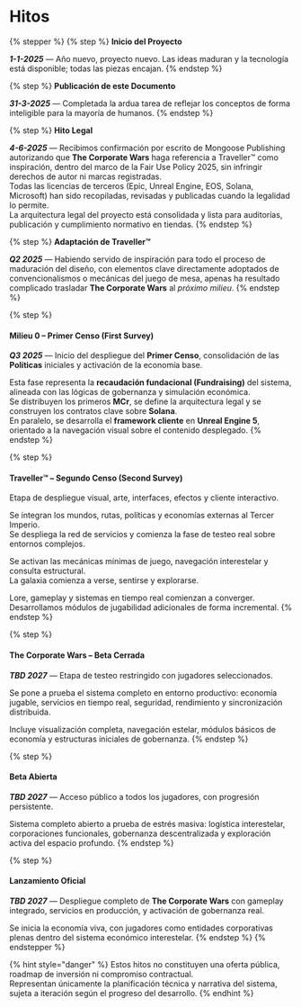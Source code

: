 # Hitos

{% stepper %}
{% step %}
**Inicio del Proyecto**

_**1-1-2025**_ — Año nuevo, proyecto nuevo. Las ideas maduran y la tecnología está disponible; todas las piezas encajan.
{% endstep %}

{% step %}
**Publicación de este Documento**

_**31-3-2025**_ — Completada la ardua tarea de reflejar los conceptos de forma inteligible para la mayoría de humanos.
{% endstep %}

{% step %}
**Hito Legal**

_**4-6-2025**_ — Recibimos confirmación por escrito de Mongoose Publishing autorizando que **The Corporate Wars** haga referencia a Traveller™ como inspiración, dentro del marco de la Fair Use Policy 2025, sin infringir derechos de autor ni marcas registradas.\
Todas las licencias de terceros (Epic, Unreal Engine, EOS, Solana, Microsoft) han sido recopiladas, revisadas y publicadas cuando la legalidad lo permite.\
La arquitectura legal del proyecto está consolidada y lista para auditorías, publicación y cumplimiento normativo en tiendas.
{% endstep %}

{% step %}
**Adaptación de Traveller™**

_**Q2 2025**_ — Habiendo servido de inspiración para todo el proceso de maduración del diseño, con elementos clave directamente adoptados de convencionalismos o mecánicas del juego de mesa, apenas ha resultado complicado trasladar **The Corporate Wars** al _próximo milieu_.
{% endstep %}

{% step %}
#### **Milieu 0 – Primer Censo (First Survey)**

_**Q3 2025**_ — Inicio del despliegue del **Primer Censo**, consolidación de las **Políticas** iniciales y activación de la economía base.

Esta fase representa la **recaudación fundacional (Fundraising)** del sistema, alineada con las lógicas de gobernanza y simulación económica.\
Se distribuyen los primeros **MCr**, se define la arquitectura legal y se construyen los contratos clave sobre **Solana**.\
En paralelo, se desarrolla el **framework cliente** en **Unreal Engine 5**, orientado a la navegación visual sobre el contenido desplegado.
{% endstep %}

{% step %}
#### **Traveller™ – Segundo Censo (Second Survey)**

Etapa de despliegue visual, arte, interfaces, efectos y cliente interactivo.

Se integran los mundos, rutas, políticas y economías externas al Tercer Imperio.\
Se despliega la red de servicios y comienza la fase de testeo real sobre entornos complejos.

Se activan las mecánicas mínimas de juego, navegación interestelar y consulta estructural.\
La galaxia comienza a verse, sentirse y explorarse.

Lore, gameplay y sistemas en tiempo real comienzan a converger.\
Desarrollamos módulos de jugabilidad adicionales de forma incremental.
{% endstep %}

{% step %}
#### **The Corporate Wars – Beta Cerrada**

_**TBD 2027**_ — Etapa de testeo restringido con jugadores seleccionados.

Se pone a prueba el sistema completo en entorno productivo: economía jugable, servicios en tiempo real, seguridad, rendimiento y sincronización distribuida.

Incluye visualización completa, navegación estelar, módulos básicos de economía y estructuras iniciales de gobernanza.
{% endstep %}

{% step %}
#### **Beta Abierta**

_**TBD 2027**_ — Acceso público a todos los jugadores, con progresión persistente.

Sistema completo abierto a prueba de estrés masiva: logística interestelar, corporaciones funcionales, gobernanza descentralizada y exploración activa del espacio profundo.
{% endstep %}

{% step %}
#### **Lanzamiento Oficial**

_**TBD 2027**_ — Despliegue completo de **The Corporate Wars** con gameplay integrado, servicios en producción, y activación de gobernanza real.

Se inicia la economía viva, con jugadores como entidades corporativas plenas dentro del sistema económico interestelar.
{% endstep %}
{% endstepper %}

{% hint style="danger" %}
Estos hitos no constituyen una oferta pública, roadmap de inversión ni compromiso contractual.\
Representan únicamente la planificación técnica y narrativa del sistema, sujeta a iteración según el progreso del desarrollo.
{% endhint %}
